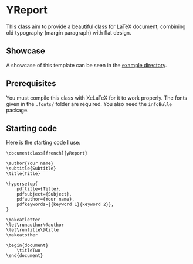 # YReport

This class aim to provide a beautiful class for LaTeX document, combining old typography (margin paragraph) with flat design.

## Showcase
A showcase of this template can be seen in the [example directory](../../examples/yReport).

## Prerequisites
You must compile this class with XeLaTeX for it to work properly. The fonts given in the `.fonts/` folder are required. You also need the `infoBulle` package.

## Starting code
Here is the starting code I use:

```
\documentclass[french]{yReport}

\author{Your name}
\subtitle{Subtitle}
\title{Title}

\hypersetup{
	pdftitle={Title},
	pdfsubject={Subject},
	pdfauthor={Your name},
	pdfkeywords={{keyword 1}{keyword 2}},
}

\makeatletter
\let\runauthor\@author
\let\runtitle\@title
\makeatother

\begin{document}
	\titleTwo
\end{document}
```
